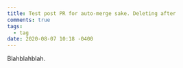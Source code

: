 ```yaml
---
title: Test post PR for auto-merge sake. Deleting after
comments: true
tags:
  - tag
date: 2020-08-07 10:18 -0400
---
```

Blahblahblah.